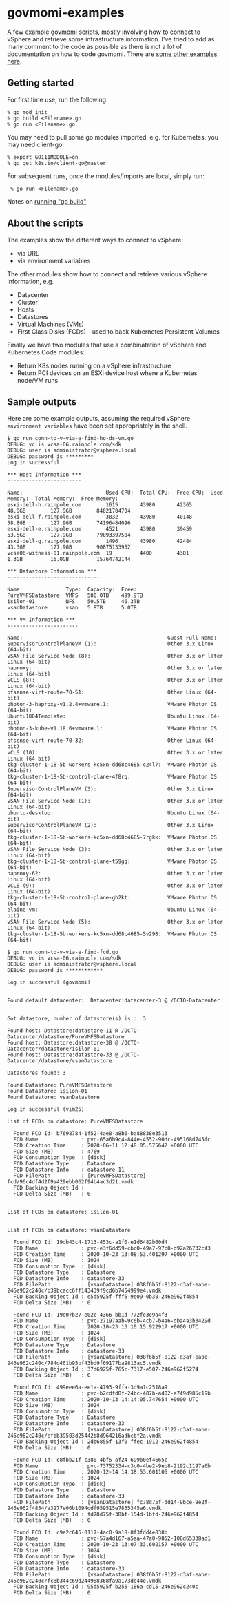 # govmomi-examples #

A few example govmomi scripts, mostly involving how to connect to vSphere and retrieve some infrastructure information. I've tried to add as many comment to the code as possible as there is not a lot of documentation on how to code govmomi. There are [some other examples here](https://pkg.go.dev/github.com/vmware/govmomi/view#pkg-examples).

## Getting started ##

For first time use, run the following:

```shell
% go mod init 
% go build <Filename>.go 
% go run <Filename>.go
```

You may need to pull some go modules imported, e.g. for Kubernetes, you may need client-go:

```shell
% export GO111MODULE=on
% go get k8s.io/client-go@master
```

For subsequent runs, once the modules/imports are local, simply run:

```shell
 % go run <Filename>.go
```

Notes on [running "go build"](https://github.com/kubernetes/client-go/blob/master/INSTALL.md#for-the-casual-user)

## About the scripts ##

The examples show the different ways to connect to vSphere:

- via URL
- via environment variables

The other modules show how to connect and retrieve various vSphere information, e.g.

- Datacenter
- Cluster
- Hosts
- Datastores
- Virtual Machines (VMs)
- First Class Disks (FCDs) - used to back Kubernetes Persistent Volumes

Finally we have two modules that use a combinatation of vSphere and Kubernetes Code modules:

- Return K8s nodes running on a vSphere infrastructure
- Return PCI devices on an ESXi device host where a Kubernetes node/VM runs

## Sample outputs ##

Here are some example outputs, assuming the required vSphere `environment variables` have been set appropriately in the shell.

```shell
$ go run conn-to-v-via-e-find-ho-ds-vm.go
DEBUG: vc is vcsa-06.rainpole.com/sdk
DEBUG: user is administrator@vsphere.local
DEBUG: password is *********
Log in successful

*** Host Information ***
------------------------

Name:                           Used CPU:  Total CPU:  Free CPU:  Used Memory:  Total Memory:  Free Memory:
esxi-dell-h.rainpole.com        1615       43980       42365      48.9GB        127.9GB        84821704704
esxi-dell-f.rainpole.com        3832       43980       40148      58.8GB        127.9GB        74196484096
esxi-dell-e.rainpole.com        4521       43980       39459      53.5GB        127.9GB        79893397504
esxi-dell-g.rainpole.com        1496       43980       42484      43.3GB        127.9GB        90875133952
vcsa06-witness-01.rainpole.com  19         4400        4381       1.3GB         16.0GB         15764742144

*** Datastore Information ***
------------------------------

Name:              Type:  Capacity:  Free:
PureVMFSDatastore  VMFS   500.0TB    499.9TB
isilon-01          NFS    50.5TB     46.3TB
vsanDatastore      vsan   5.8TB      5.0TB

*** VM Information ***
-----------------------

Name:                                               Guest Full Name:
SupervisorControlPlaneVM (1):                       Other 3.x Linux (64-bit)
vSAN File Service Node (8):                         Other 3.x or later Linux (64-bit)
haproxy:                                            Other 3.x or later Linux (64-bit)
vCLS (8):                                           Other 3.x or later Linux (64-bit)
pfsense-virt-route-70-51:                           Other Linux (64-bit)
photon-3-haproxy-v1.2.4+vmware.1:                   VMware Photon OS (64-bit)
Ubuntu1804Template:                                 Ubuntu Linux (64-bit)
photon-3-kube-v1.18.6+vmware.1:                     VMware Photon OS (64-bit)
pfsense-virt-route-70-32:                           Other Linux (64-bit)
vCLS (10):                                          Other 3.x or later Linux (64-bit)
tkg-cluster-1-18-5b-workers-kc5xn-dd68c4685-c24l7:  VMware Photon OS (64-bit)
tkg-cluster-1-18-5b-control-plane-4f8rq:            VMware Photon OS (64-bit)
SupervisorControlPlaneVM (3):                       Other 3.x Linux (64-bit)
vSAN File Service Node (1):                         Other 3.x or later Linux (64-bit)
ubuntu-desktop:                                     Ubuntu Linux (64-bit)
SupervisorControlPlaneVM (2):                       Other 3.x Linux (64-bit)
tkg-cluster-1-18-5b-workers-kc5xn-dd68c4685-7rgkk:  VMware Photon OS (64-bit)
vSAN File Service Node (3):                         Other 3.x or later Linux (64-bit)
tkg-cluster-1-18-5b-control-plane-t59gq:            VMware Photon OS (64-bit)
haproxy-62:                                         Other 3.x or later Linux (64-bit)
vCLS (9):                                           Other 3.x or later Linux (64-bit)
tkg-cluster-1-18-5b-control-plane-gh2kt:            VMware Photon OS (64-bit)
elaine-vm:                                          Ubuntu Linux (64-bit)
vSAN File Service Node (5):                         Other 3.x or later Linux (64-bit)
tkg-cluster-1-18-5b-workers-kc5xn-dd68c4685-5v298:  VMware Photon OS (64-bit)
```

```shell
$ go run conn-to-v-via-e-find-fcd.go
DEBUG: vc is vcsa-06.rainpole.com/sdk
DEBUG: user is administrator@vsphere.local
DEBUG: password is ************

Log in successful (govmomi)


Found default datacenter:  Datacenter:datacenter-3 @ /OCTO-Datacenter


Got datastore, number of datastore(s) is :  3

Found host: Datastore:datastore-11 @ /OCTO-Datacenter/datastore/PureVMFSDatastore
Found host: Datastore:datastore-38 @ /OCTO-Datacenter/datastore/isilon-01
Found host: Datastore:datastore-33 @ /OCTO-Datacenter/datastore/vsanDatastore

Datastores found: 3

Found Datastore: PureVMFSDatastore
Found Datastore: isilon-01
Found Datastore: vsanDatastore

Log in successful (vim25)

List of FCDs on datastore: PureVMFSDatastore

  Found FCD Id: b7698784-1f52-4ae0-a8b6-ba88838e3513
  FCD Name              : pvc-65a6b9c4-844e-4552-90dc-495168d745fc
  FCD Creation Time     : 2020-06-11 12:48:05.575642 +0000 UTC
  FCD Size (MB)         : 4769
  FCD Consumption Type  : [disk]
  FCD Datastore Type    : Datastore
  FCD Datastore Info    : datastore-11
  FCD FilePath          : [PureVMFSDatastore] fcd/96c4df4d2f9a429ebb062f94b4ac3d21.vmdk
  FCD Backing Object Id :
  FCD Delta Size (MB)   : 0


List of FCDs on datastore: isilon-01


List of FCDs on datastore: vsanDatastore

  Found FCD Id: 19db43c4-1713-453c-a1f0-e1d6482b60d4
  FCD Name              : pvc-e3f6dd59-cbc0-49a7-97c8-d92a26732c43
  FCD Creation Time     : 2020-10-23 13:08:53.401297 +0000 UTC
  FCD Size (MB)         : 1024
  FCD Consumption Type  : [disk]
  FCD Datastore Type    : Datastore
  FCD Datastore Info    : datastore-33
  FCD FilePath          : [vsanDatastore] 038f6b5f-8122-d3af-eabe-246e962c240c/b39bcacc6ff143439f9cd6b7454999e4.vmdk
  FCD Backing Object Id : e5d5925f-fff6-9e09-0b30-246e962f4854
  FCD Delta Size (MB)   : 0

  Found FCD Id: 19e07b27-e02c-4366-bb1d-772fe3c9a4f3
  FCD Name              : pvc-27197aab-9c6b-4cb7-b4a6-dba4a3b3429d
  FCD Creation Time     : 2020-10-23 13:10:15.922917 +0000 UTC
  FCD Size (MB)         : 1024
  FCD Consumption Type  : [disk]
  FCD Datastore Type    : Datastore
  FCD Datastore Info    : datastore-33
  FCD FilePath          : [vsanDatastore] 038f6b5f-8122-d3af-eabe-246e962c240c/784d461b95bf43bd9f69177ba9813ac5.vmdk
  FCD Backing Object Id : 37d6925f-765c-7317-e507-246e962f5274
  FCD Delta Size (MB)   : 0

  Found FCD Id: 499eee6a-ee1a-4793-9ffa-3d9a1c2518a9
  FCD Name              : pvc-b2cdfd8f-24bc-487b-ad02-a749d985c19b
  FCD Creation Time     : 2020-10-13 14:14:05.747654 +0000 UTC
  FCD Size (MB)         : 1024
  FCD Consumption Type  : [disk]
  FCD Datastore Type    : Datastore
  FCD Datastore Info    : datastore-33
  FCD FilePath          : [vsanDatastore] 038f6b5f-8122-d3af-eabe-246e962c240c/efbb39583d25442b8d964216adbcbf2a.vmdk
  FCD Backing Object Id : 2db6855f-13f0-ffec-1912-246e962f4854
  FCD Delta Size (MB)   : 0

  Found FCD Id: c8fbb21f-c380-4bf5-af24-699b0ef4665c
  FCD Name              : pvc-73752334-c3c0-4be2-9eb8-2192c1197a6b
  FCD Creation Time     : 2020-12-14 14:38:53.601105 +0000 UTC
  FCD Size (MB)         : 1024
  FCD Consumption Type  : [disk]
  FCD Datastore Type    : Datastore
  FCD Datastore Info    : datastore-33
  FCD FilePath          : [vsanDatastore] fc78d75f-dd14-9bce-9e2f-246e962f4854/a3277e06b1094ddf959515e7835345a6.vmdk
  FCD Backing Object Id : fd78d75f-38bf-154d-1bfd-246e962f4854
  FCD Delta Size (MB)   : 0

  Found FCD Id: c9e2c645-0117-4ac0-9a18-8f3fdd4e838b
  FCD Name              : pvc-57a4d167-a5aa-47a0-9852-108d65338ad1
  FCD Creation Time     : 2020-10-23 13:07:33.602157 +0000 UTC
  FCD Size (MB)         : 1024
  FCD Consumption Type  : [disk]
  FCD Datastore Type    : Datastore
  FCD Datastore Info    : datastore-33
  FCD FilePath          : [vsanDatastore] 038f6b5f-8122-d3af-eabe-246e962c240c/fc8b344c69d244988368fa9a173de44e.vmdk
  FCD Backing Object Id : 95d5925f-b256-186a-cd15-246e962c240c
  FCD Delta Size (MB)   : 0
```
